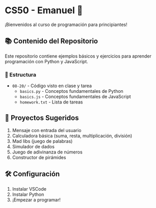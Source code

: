# CS50 - Emanuel 🚀
¡Bienvenidos al curso de programación para principiantes!

## 📚 Contenido del Repositorio
Este repositorio contiene ejemplos básicos y ejercicios para aprender programación con Python y JavaScript.

### 📁 Estructura
- `08-20/` - Código visto en clase y tarea
  - `basics.py` - Conceptos fundamentales de Python
  - `basics.js` - Conceptos fundamentales de JavaScript
  - `homework.txt` - Lista de tareas

## 🎯 Proyectos Sugeridos
1. Mensaje con entrada del usuario
2. Calculadora básica (suma, resta, multiplicación, división)
3. Mad libs (juego de palabras)
4. Simulador de dados
5. Juego de adivinanza de números
6. Constructor de pirámides

## 🛠️ Configuración
1. Instalar VSCode
2. Instalar Python
3. ¡Empezar a programar!


